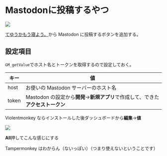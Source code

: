 # Mastodonに投稿するやつ

![](https://i.imgur.com/d0XxifO.png)

[てゆうかもう寝よう。](http://mouneyou.rgx6.com/)から Mastodon に投稿するボタンを追加する。

## 設定項目

`GM_getValue`でホスト名とトークンを取得するので設定しておく。

| キー  | 値                                                                                |
| ----- | --------------------------------------------------------------------------------- |
| host  | お使いの Mastodon サーバーのホスト名                                              |
| token | Mastodon の設定から**開発**->**新規アプリ**で作成して、できた**アクセストークン** |

Violentmonkey ならインストールした後ダッシュボードから**編集**->**値**

![](https://i.imgur.com/UsYo9vr.png)

**All**押してこんな感じにする

Tampermonkey はわからん（ないっぽい）（つまり使えないということです）
